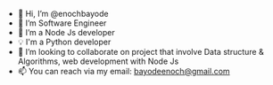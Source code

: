 - 👋 Hi, I’m @enochbayode
- 👀 I’m Software Engineer 
- 🌱 I’m a Node Js developer 
- 💡  I'm a Python developer
- 💞️ I’m looking to collaborate on project that involve Data structure & Algorithms, web development with Node Js
- 📫 You can reach via my email: bayodeenoch@gmail.com

<!---
enochbayode/enochbayode is a ✨ special ✨ repository because its `README.md` (this file) appears on your GitHub profile.
You can click the Preview link to take a look at your changes.
--->
